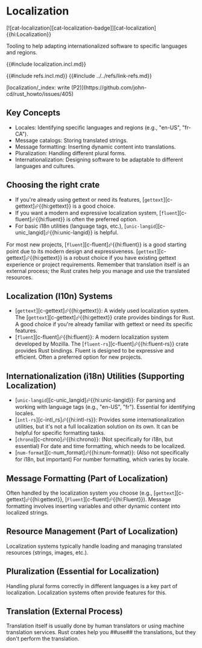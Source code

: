 # Localization

[![cat-localization][cat-localization-badge]][cat-localization]{{hi:Localization}}

Tooling to help adapting internationalized software to specific languages and regions.

{{#include localization.incl.md}}

{{#include refs.incl.md}}
{{#include ../../refs/link-refs.md}}

<div class="hidden">
[localization/_index: write (P2)](https://github.com/john-cd/rust_howto/issues/405)

## Key Concepts

- Locales: Identifying specific languages and regions (e.g., "en-US", "fr-CA").
- Message catalogs: Storing translated strings.
- Message formatting: Inserting dynamic content into translations.
- Pluralization: Handling different plural forms.
- Internationalization: Designing software to be adaptable to different languages and cultures.

## Choosing the right crate

- If you're already using gettext or need its features, [`gettext`][c-gettext]⮳{{hi:gettext}} is a good choice.
- If you want a modern and expressive localization system, [`fluent`][c-fluent]⮳{{hi:fluent}} is often the preferred option.
- For basic i18n utilities (language tags, etc.), [`unic-langid`][c-unic_langid]⮳{{hi:unic-langid}} is helpful.

For most new projects, [`fluent`][c-fluent]⮳{{hi:fluent}} is a good starting point due to its modern design and expressiveness. [`gettext`][c-gettext]⮳{{hi:gettext}} is a robust choice if you have existing gettext experience or project requirements. Remember that translation itself is an external process; the Rust crates help you manage and use the translated resources.

## Localization (l10n) Systems

- [`gettext`][c-gettext]⮳{{hi:gettext}}: A widely used localization system. The [`gettext`][c-gettext]⮳{{hi:gettext}} crate provides bindings for Rust. A good choice if you're already familiar with gettext or need its specific features.
- [`fluent`][c-fluent]⮳{{hi:fluent}}: A modern localization system developed by Mozilla. The [`fluent-rs`][c-fluent]⮳{{hi:fluent-rs}} crate provides Rust bindings. Fluent is designed to be expressive and efficient. Often a preferred option for new projects.

## Internationalization (i18n) Utilities (Supporting Localization)

- [`unic-langid`][c-unic_langid]⮳{{hi:unic-langid}}: For parsing and working with language tags (e.g., "en-US", "fr"). Essential for identifying locales.
- [`intl-rs`][c-intl_rs]⮳{{hi:intl-rs}}: Provides some internationalization utilities, but it's not a full localization solution on its own. It can be helpful for specific formatting tasks.
- [`chrono`][c-chrono]⮳{{hi:chrono}}: (Not specifically for i18n, but essential) For date and time formatting, which needs to be localized.
- [`num-format`][c-num_format]⮳{{hi:num-format}}: (Also not specifically for i18n, but important) For number formatting, which varies by locale.

## Message Formatting (Part of Localization)

Often handled by the localization system you choose (e.g., [`gettext`][c-gettext]⮳{{hi:gettext}}, [`Fluent`][c-fluent]⮳{{hi:Fluent}}). Message formatting involves inserting variables and other dynamic content into localized strings.

## Resource Management (Part of Localization)

Localization systems typically handle loading and managing translated resources (strings, images, etc.).

## Pluralization (Essential for Localization)

Handling plural forms correctly in different languages is a key part of localization. Localization systems often provide features for this.

## Translation (External Process)

Translation itself is usually done by human translators or using machine translation services. Rust crates help you ##use## the translations, but they don't perform the translation.

</div>
